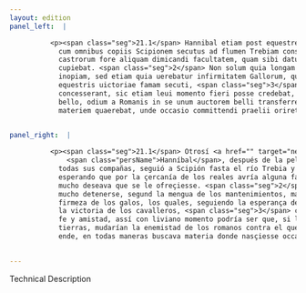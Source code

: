 ```yaml
---
layout: edition
panel_left:  |

          <p><span class="seg">21.1</span> Hannibal etiam post equestrem pugnam
            cum omnibus copiis Scipionem secutus ad flumen Trebiam consederat, sperans propinquitate
            castrorum fore aliquam dimicandi facultatem, quam sibi datum iri uehementissime
            cupiebat. <span class="seg">2</span> Non solum quia longam moram sustinere non poterat ob commeatus
            inopiam, sed etiam quia uerebatur infirmitatem Gallorum, qui et spem nouarum rerum et
            equestris uictoriae famam secuti, <span class="seg">3</span> ut facile in suam fidem atque amicitiam
            concesserant, sic etiam leui momento fieri posse credebat, ut durante in suis sedibus
            bello, odium a Romanis in se unum auctorem belli transferrent. Igitur omnibus modis
            materiem quaerebat, unde occasio committendi praelii oriretur20. </p>
        

panel_right:  |

          <p><span class="seg">21.1</span> Otrosí <a href="" target="new"><img src="../public/images/1491/1491.jpg"/></a>[169r,b]
              <span class="persName">Hanníbal</span>, después de la pelea que se fiziera entre cavalleros con
            todas sus compañas, seguió a Scipión fasta el río Trebia y aposentose ende çerca,
            esperando que por la çercanía de los reales avría alguna facultad de pelear, que él muy
            mucho deseava que se le ofreçiesse. <span class="seg">2</span> Non sólamente porque él no podía allí
            mucho detenerse, segund la mengua de los mantenimientos, mas aun porque temía la poca
            firmeza de los galos, los quales, seguiendo la esperança de las novedades y la fama de
            la victoria de los cavalleros, <span class="seg">3</span> creýa que, segund de ligero venieran en su
            fe y amistad, assí con liviano momento podría ser que, si la guerra durasse en sus
            tierras, mudarían la enemistad de los romanos contra el que era auctor de la guerra. Por
            ende, en todas maneras buscava materia donde nasçiesse occasión de cometer batalla.</p>
        

---
```


Technical Description 